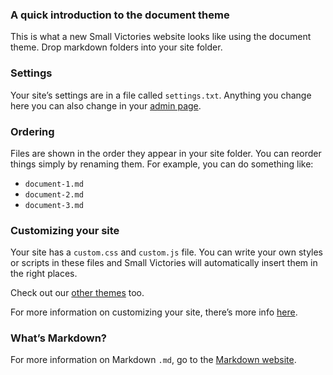 ### A quick introduction to the document theme
This is what a new Small Victories website looks like using the document theme. Drop markdown folders into your site folder.

### Settings
Your site’s settings are in a file called `settings.txt`. Anything you change here you can also change in your [admin page](http://www.smallvictories.com).

### Ordering
Files are shown in the order they appear in your site folder. You can reorder things simply by renaming them. For example, you can do something like:

- `document-1.md`
- `document-2.md`
- `document-3.md`

### Customizing your site
Your site has a `custom.css` and `custom.js` file. You can write your own styles or scripts in these files and Small Victories will automatically insert them in the right places.

Check out our [other themes](http://www.smallvictories.com) too.

For more information on customizing your site, there’s more info [here](http://www.smallvictories.com).

### What’s Markdown?

For more information on Markdown `.md`, go to the [Markdown website](https://daringfireball.net/projects/markdown/).